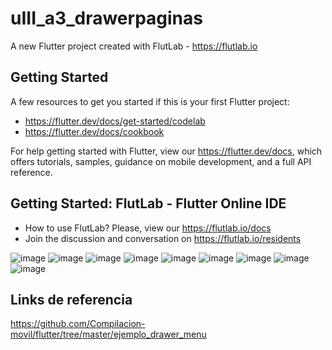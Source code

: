 # uIII_a3_drawerpaginas

A new Flutter project created with FlutLab - https://flutlab.io

## Getting Started

A few resources to get you started if this is your first Flutter project:

- https://flutter.dev/docs/get-started/codelab
- https://flutter.dev/docs/cookbook

For help getting started with Flutter, view our
https://flutter.dev/docs, which offers tutorials,
samples, guidance on mobile development, and a full API reference.

## Getting Started: FlutLab - Flutter Online IDE

- How to use FlutLab? Please, view our https://flutlab.io/docs
- Join the discussion and conversation on https://flutlab.io/residents

![image](https://github.com/AngelManuelGomezHernandez/drawer_v2_1222/assets/143548268/4c80ac88-8931-443b-abb2-d4598663885f)
![image](https://github.com/AngelManuelGomezHernandez/drawer_v2_1222/assets/143548268/6961d84b-f9fa-4ba8-b605-261fb8964b80)
![image](https://github.com/AngelManuelGomezHernandez/drawer_v2_1222/assets/143548268/32dc78da-4b18-4ced-b0bb-e74b44176cde)
![image](https://github.com/AngelManuelGomezHernandez/drawer_v2_1222/assets/143548268/a85a2695-519d-4a02-8053-7d2a1e0495c9)
![image](https://github.com/AngelManuelGomezHernandez/drawer_v2_1222/assets/143548268/b16a57cd-8b83-47d7-822d-351dff38b87c)
![image](https://github.com/AngelManuelGomezHernandez/drawer_v2_1222/assets/143548268/34d9f3ca-7cc4-4f39-b5f6-80b05b0c1bef)
![image](https://github.com/AngelManuelGomezHernandez/drawer_v2_1222/assets/143548268/09a2e948-ebcc-47b0-b628-ce19b1295b4c)
![image](https://github.com/AngelManuelGomezHernandez/drawer_v2_1222/assets/143548268/6b284582-f285-471e-b143-232caa86503d)
![image](https://github.com/AngelManuelGomezHernandez/drawer_v2_1222/assets/143548268/85677ae3-f409-4770-8a52-34c471673d5d)

## Links de referencia
https://github.com/Compilacion-movil/flutter/tree/master/ejemplo_drawer_menu
